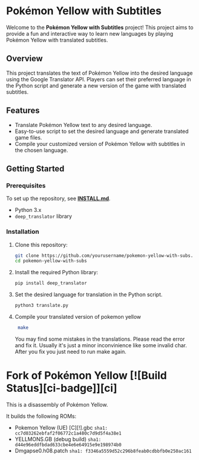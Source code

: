

# Pokémon Yellow with Subtitles

Welcome to the **Pokémon Yellow with Subtitles** project! This project aims to provide a fun and interactive way to learn new languages by playing Pokémon Yellow with translated subtitles.

## Overview

This project translates the text of Pokémon Yellow into the desired language using the Google Translator API. Players can set their preferred language in the Python script and generate a new version of the game with translated subtitles.

## Features

- Translate Pokémon Yellow text to any desired language.
- Easy-to-use script to set the desired language and generate translated game files.
- Compile your customized version of Pokémon Yellow with subtitles in the chosen language.

## Getting Started

### Prerequisites

To set up the repository, see [**INSTALL.md**](INSTALL.md).

- Python 3.x
- `deep_translator` library

### Installation

1. Clone this repository:
   ```bash
   git clone https://github.com/yourusername/pokemon-yellow-with-subs.git
   cd pokemon-yellow-with-subs
   ```

2. Install the required Python library:
 
   ```bash
   pip install deep_translator
   ```
3. Set the desired language for translation in the Python script.

   ```bash
   python3 translate.py
    ```

3. Compile your translated version of pokemon yellow

   ```bash
    make
    ```

    You may find some mistakes in the translations. Please read the error and fix it. Usually it's just a minor inconvinience like some invalid char. 
    After you fix you just need to run make again.

# Fork of Pokémon Yellow [![Build Status][ci-badge]][ci]

This is a disassembly of Pokémon Yellow.

It builds the following ROMs:

- Pokemon Yellow (UE) [C][!].gbc  `sha1: cc7d03262ebfaf2f06772c1a480c7d9d5f4a38e1`
- YELLMONS.GB (debug build) `sha1: d44e96eddfbdad633cbe4e6e64915e9e198974b0`
- Dmgapse0.h08.patch `sha1: f3346a5559d52c296b8feab0cdbbfb0e250ac161`

